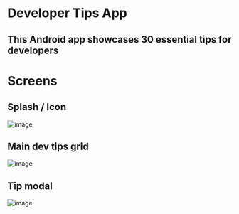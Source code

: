 # Developer Tips App

## This Android app showcases 30 essential tips for developers

# Screens
## Splash / Icon
![image](https://github.com/user-attachments/assets/903038a4-3388-40e2-bb98-b36fea3a2775)

## Main dev tips grid
![image](https://github.com/user-attachments/assets/da65809c-d0f6-41d9-ab90-82b6876b419b)

## Tip modal
![image](https://github.com/user-attachments/assets/26bbf58a-e27b-4c85-97b3-e494b88b12a3)
